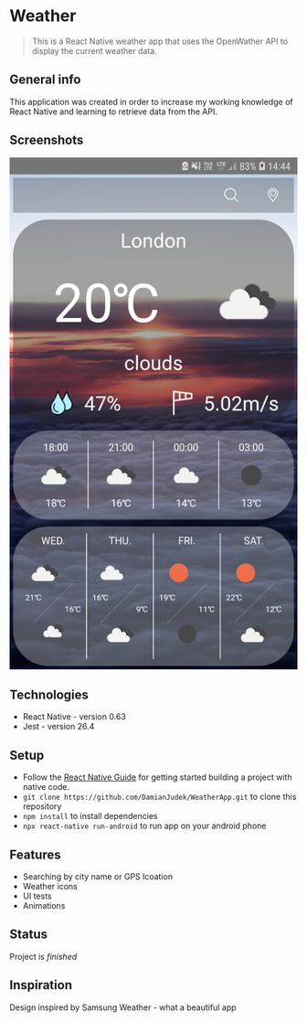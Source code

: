 # Weather

> This is a React Native weather app that uses the OpenWather API to display the current weather data.

## General info

This application was created in order to increase my working knowledge of React Native and learning to retrieve data from the API.

## Screenshots

![Example screenshot](./assets/screenshots/screenshot.jpg)

## Technologies

- React Native - version 0.63
- Jest - version 26.4

## Setup

- Follow the [React Native Guide](https://reactnative.dev/docs/environment-setup) for getting started building a project with native code.
- `git clone https://github.com/DamianJudek/WeatherApp.git` to clone this repository
- `npm install` to install dependencies
- `npx react-native run-android` to run app on your android phone

## Features

- Searching by city name or GPS lcoation
- Weather icons
- UI tests
- Animations

## Status

Project is _finished_

## Inspiration

Design inspired by Samsung Weather - what a beautiful app
